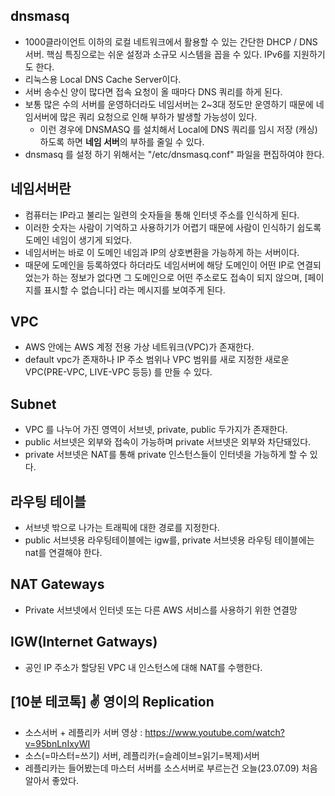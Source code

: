 
## dnsmasq 
- 1000클라이언트 이하의 로컬 네트워크에서 활용할 수 있는 간단한 DHCP / DNS 서버. 핵심 특징으로는 쉬운 설정과 소규모 시스템을 꼽을 수 있다. IPv6를 지원하기도 한다.
- 리눅스용 Local DNS Cache Server이다.
- 서버 송수신 양이 많다면 접속 요청이 올 때마다 DNS 쿼리를 하게 된다. 
- 보통 많은 수의 서버를 운영하더라도 네임서버는 2~3대 정도만 운영하기 때문에 네임서버에 많은 쿼리 요청으로 인해 부하가 발생할 가능성이 있다. 
  - 이런 경우에 DNSMASQ 를 설치해서 Local에 DNS 쿼리를 임시 저장 (캐싱) 하도록 하면 **네임 서버**의 부하를 줄일 수 있다. 
 - dnsmasq 를 설정 하기 위해서는 "/etc/dnsmasq.conf" 파일을 편집하여야 한다. 

## 네임서버란
- 컴퓨터는 IP라고 불리는 일련의 숫자들을 통해 인터넷 주소를 인식하게 된다. 
- 이러한 숫자는 사람이 기억하고 사용하기가 어렵기 때문에 사람이 인식하기 쉽도록 도메인 네임이 생기게 되었다. 
- 네임서버는 바로 이 도메인 네임과 IP의 상호변환을 가능하게 하는 서버이다. 
- 때문에 도메인을 등록하였다 하더라도 네임서버에 해당 도메인이 어떤 IP로 연결되었는가 하는 정보가 없다면 그 도메인으로 어떤 주소로도 접속이 되지 않으며, [페이지를 표시할 수 없습니다] 라는 메시지를 보여주게 된다.

## VPC
- AWS 안에는 AWS 계정 전용 가상 네트워크(VPC)가 존재한다.
- default vpc가 존재하나 IP 주소 범위나 VPC 범위를 새로 지정한 새로운 VPC(PRE-VPC, LIVE-VPC 등등) 를 만들 수 있다. 

## Subnet
- VPC 를 나누어 가진 영역이 서브넷, private, public 두가지가 존재한다.
- public 서브넷은 외부와 접속이 가능하며 private 서브넷은 외부와 차단돼있다. 
- private 서브넷은 NAT를 통해 private 인스턴스들이 인터넷을 가능하게 할 수 있다. 

## 라우팅 테이블 
- 서브넷 밖으로 나가는 트래픽에 대한 경로를 지정한다.
- public 서브넷용 라우팅테이블에는 igw를, private 서브넷용 라우팅 테이블에는 nat를 연결해야 한다. 

## NAT Gateways
- Private 서브넷에서 인터넷 또는 다른 AWS 서비스를 사용하기 위한 연결망

## IGW(Internet Gatways)
- 공인 IP 주소가 할당된 VPC 내 인스턴스에 대해 NAT를 수행한다.

## [10분 테코톡] ✌️ 영이의 Replication
- 소스서버 + 레플리카 서버 영상 : https://www.youtube.com/watch?v=95bnLnIxyWI 
- 소스(=마스터=쓰기) 서버, 레플리카(=슬레이브=읽기=복제)서버
- 레플리카는 들어봤는데 마스터 서버를 소스서버로 부르는건 오늘(23.07.09) 처음 알아서 좋았다.
